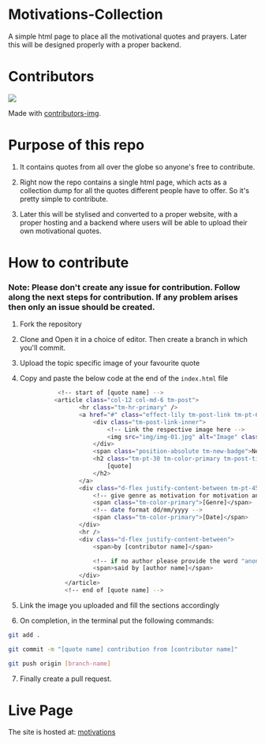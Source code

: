 # Motivations-Collection

A simple html page to place all the motivational quotes and prayers. Later this will be designed properly with a proper backend.

# Contributors

<!-- Copy-paste in your Readme.md file -->

<a href = "https://github.com/Mark-42-max/Motivations-Collection/graphs/contributors">
  <img src = "https://contrib.rocks/image?repo=Mark-42-max/Motivations-Collection"/>
</a>

Made with [contributors-img](https://contrib.rocks).

# Purpose of this repo

1. It contains quotes from all over the globe so anyone's free to contribute.

2. Right now the repo contains a single html page, which acts as a collection dump for all the quotes different people have to offer. So it's pretty simple to contribute.

3. Later this will be stylised and converted to a proper website, with a proper hosting and a backend where users will be able to upload their own motivational quotes.

# How to contribute
### Note: Please don't create any issue for contribution. Follow along the next steps for contribution. If any problem arises then only an issue should be created.

1. Fork the repository

2. Clone and Open it in a choice of editor. Then create a branch in which you'll commit.

3. Upload the topic specific image of your favourite quote

4. Copy and paste the below code at the end of the ```index.html``` file

```bash
              <!-- start of [quote name] -->
             <article class="col-12 col-md-6 tm-post">
                    <hr class="tm-hr-primary" />
                    <a href="#" class="effect-lily tm-post-link tm-pt-60">
                        <div class="tm-post-link-inner">
                            <!-- Link the respective image here -->
                            <img src="img/img-01.jpg" alt="Image" class="img-fluid" />
                        </div>
                        <span class="position-absolute tm-new-badge">New</span>
                        <h2 class="tm-pt-30 tm-color-primary tm-post-title">
                            [quote]
                        </h2>
                    </a>
                    <div class="d-flex justify-content-between tm-pt-45">
                        <!-- give genre as motivation for motivation and prayer for prayer -->
                        <span class="tm-color-primary">[Genre]</span>
                        <!-- date format dd/mm/yyyy -->
                        <span class="tm-color-primary">[Date]</span>
                    </div>
                    <hr />
                    <div class="d-flex justify-content-between">
                        <span>by [contributor name]</span>

                        <!-- if no author please provide the word "anonymus" in this section -->
                        <span>said by [author name]</span>
                    </div>
                </article>
                <!-- end of [quote name] -->

```


5. Link the image you uploaded and fill the sections accordingly

6. On completion, in the terminal put the following commands:

```bash
git add .

git commit -m "[quote name] contribution from [contributor name]"

git push origin [branch-name]
```

7. Finally create a pull request.


# Live Page

The site is hosted at: [motivations]

[motivations]: https://mark-42-max.github.io/Motivations-Collection/
